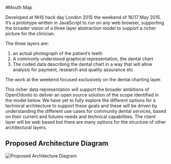 #Mouth Map

Developed at NHS hack day London 2015 the weekend of 16/17 May 2015. It’s a prototype written in JavaScript to run on any web browser, supporting the broader vision of a three layer abstraction model to support a richer picture for the clinician.

The three layers are:
1. an actual photograph of the patient’s teeth
1. A commonly understood graphical representation, the dental chart
1. The coded data describing the dental chart in a way that will allow analysis for payment, research and quality assurance etc

The work at the weekend focused exclusively on the dental charting layer.

This richer data representation will support the broader ambitions of OpenOdonto to deliver an open source solution of the scope identified in the model below.
We have yet to fully explore the different options for a technical architecture to support these goals and these will be driven by understanding the different use cases for community dental services, based on their current and futures needs and technical capabilities. The client layer will be web based but there are many options for the structure of other architectural layers.

## Proposed Architecture Diagram

![Proposed Architecture Diagram](http://raw.github.com/orgs/openhealthhub/teeth/master/teeth_structural_diagram.png?raw=true "Proposed Architecture Diagram")
